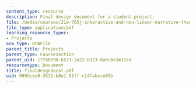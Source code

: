 ```yaml
---
content_type: resource
description: Final design document for a student project.
file: /media/courses/21w-765j-interactive-and-non-linear-narrative-theory-and-practice-spring-2004/909dcee03511b8e151ffc14fabcce09b_finaldesgndocnt.pdf
file_type: application/pdf
learning_resource_types:
- Projects
ocw_type: OCWFile
parent_title: Projects
parent_type: CourseSection
parent_uid: 17f80790-6573-2a22-b323-8a6c6e3417ed
resourcetype: Document
title: finaldesgndocnt.pdf
uid: 909dcee0-3511-b8e1-51ff-c14fabcce09b
---
```

